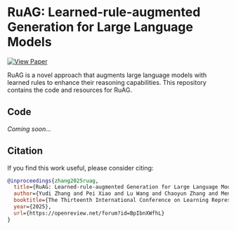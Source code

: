 # RuAG: Learned-rule-augmented Generation for Large Language Models

[![View Paper](https://img.shields.io/badge/View-Paper-blue)](https://openreview.net/forum?id=BpIbnXWfhL&referrer=%5BAuthor%20Console%5D(%2Fgroup%3Fid%3DICLR.cc%2F2025%2FConference%2FAuthors%23your-submissions))

RuAG is a novel approach that augments large language models with learned rules to enhance their reasoning capabilities. This repository contains the code and resources for RuAG.


## Code

_Coming soon..._



## Citation

If you find this work useful, please consider citing:

```bibtex
@inproceedings{zhang2025ruag,
  title={RuAG: Learned-rule-augmented Generation for Large Language Models},
  author={Yudi Zhang and Pei Xiao and Lu Wang and Chaoyun Zhang and Meng Fang and Yali Du and Yevgeniy Puzyrev and Randolph Yao and Si Qin and Qingwei Lin and Mykola Pechenizkiy and Dongmei Zhang and Saravan Rajmohan and Qi Zhang},
  booktitle={The Thirteenth International Conference on Learning Representations},
  year={2025},
  url={https://openreview.net/forum?id=BpIbnXWfhL}
}
